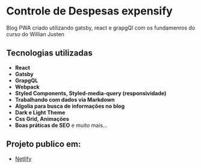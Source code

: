 # Controle de Despesas expensify

Blog  PWA criado utilizando gatsby, react e grapgQl com os fundamenros do curso do Willian Justen

## Tecnologias utilizadas

* **React**
* **Gatsby**
* **GrapgQL**
* **Webpack**
* **Styled Components, Styled-media-query (responsividade)**
* **Trabalhando com dados via Markdown**
* **Algolia para busca de informações no blog**
* **Dark e Light Theme**
* **Css Grid, Animações**
* **Boas práticas de SEO**
e muito mais...

## Projeto publico em:

* [Netlify](https://gatsby-blog-csttn.netlify.app/) 


